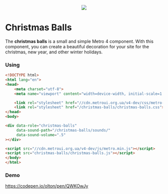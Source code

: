 <p align="center">

<img src="https://metroui.org.ua/images/christmas-balls.png">

</p>

# Christmas Balls

The **christmas balls** is a small and simple Metro 4 component. 
With this component, you can create a beautiful decoration for your site for the christmas, new year, and other winter holidays.

### Using

```html
<!DOCTYPE html>
<html lang="en">
<head>
    <meta charset="utf-8">
    <meta name="viewport" content="width=device-width, initial-scale=1.0, maximum-scale=1.0, user-scalable=no">

    <link rel="stylesheet" href="//cdn.metroui.org.ua/v4-dev/css/metro-all.min.css">
    <link rel="stylesheet" href="/christmas-balls/christmas-balls.css">
</head>
<body>

<div data-role="christmas-balls" 
     data-sound-path="/christmas-balls/sounds/"
     data-sound-volume=".5"
></div>

<script src="//cdn.metroui.org.ua/v4-dev/js/metro.min.js"></script>
<script src="christmas-balls/christmas-balls.js"></script>
</body>
</html>

```

### Demo

https://codepen.io/olton/pen/QWKOwJy
